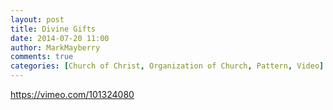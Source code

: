 ```yaml
---
layout: post
title: Divine Gifts
date: 2014-07-20 11:00
author: MarkMayberry
comments: true
categories: [Church of Christ, Organization of Church, Pattern, Video]
---
```

https://vimeo.com/101324080
